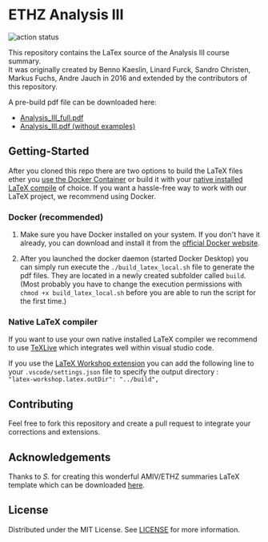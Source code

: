 # ETHZ Analysis III

![action status](https://github.com/meiertobias/eth-analysis-3/actions/workflows/build_deploy.yml/badge.svg)

This repository contains the LaTex source of the Analysis III course summary.  
It was originally created by Benno Kaeslin, Linard Furck, Sandro Christen, Markus Fuchs, Andre Jauch in 2016 and extended by the contributors of this repository.

A pre-build pdf file can be downloaded here:

- [Analysis_III_full.pdf](https://meiertobias.github.io/eth-analysis-3/analysis_III_full.pdf)
- [Analysis_III.pdf (without examples)](https://meiertobias.github.io/eth-analysis-3/analysis_III.pdf)

## Getting-Started

After you cloned this repo there are two options to build the LaTeX files ether you [use the Docker Container](#docker-recommended) or build it with your [native installed LaTeX compile](#native-latex-compiler) of choice.
If you want a hassle-free way to work with our LaTeX project, we recommend using Docker.

### Docker (recommended)

1. Make sure you have Docker installed on your system. If you don't have it already, you can download and install it from the [official Docker website](https://www.docker.com/get-started/).

2. After you launched the docker daemon (started Docker Desktop) you can simply run execute the `./build_latex_local.sh` file to generate the pdf files. They are located in a newly created subfolder called `build`.  
(Most probably you have to change the execution permissions with `chmod +x build_latex_local.sh` before you are able to run the script for the first time.)

### Native LaTeX compiler

If you want to use your own native installed LaTeX compiler we recommend to use [TeXLive](https://www.tug.org/texlive/) which integrates well within visual studio code.

If you use the [LaTeX Workshop extension](vscode:extension/James-Yu.latex-workshop) you can add the following line to your `.vscode/settings.json` file to specify the output directory :  
`"latex-workshop.latex.outDir": "../build",`

## Contributing

Feel free to fork this repository and create a pull request to integrate your corrections and extensions.

## Acknowledgements

Thanks to *S.* for creating this wonderful AMIV/ETHZ summaries LaTeX template which can be downloaded [here](https://de.overleaf.com/latex/templates/amiv-slash-ethz-summaries-template-landscape/trggddjtjhqr).

## License

Distributed under the MIT License. See [LICENSE](LICENSE) for more information.
